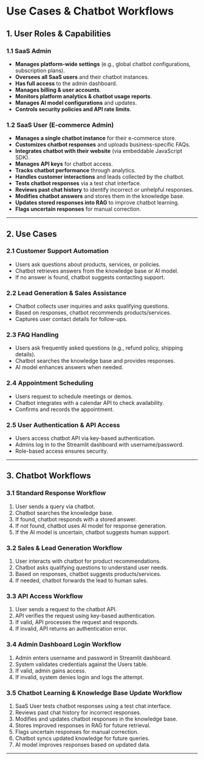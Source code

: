 # **Use Cases & Chatbot Workflows**

## **1. User Roles & Capabilities**

### **1.1 SaaS Admin**
- **Manages platform-wide settings** (e.g., global chatbot configurations, subscription plans).
- **Oversees all SaaS users** and their chatbot instances.
- **Has full access** to the admin dashboard.
- **Manages billing & user accounts**.
- **Monitors platform analytics & chatbot usage reports**.
- **Manages AI model configurations** and updates.
- **Controls security policies and API rate limits**.

### **1.2 SaaS User (E-commerce Admin)**
- **Manages a single chatbot instance** for their e-commerce store.
- **Customizes chatbot responses** and uploads business-specific FAQs.
- **Integrates chatbot with their website** (via embeddable JavaScript SDK).
- **Manages API keys** for chatbot access.
- **Tracks chatbot performance** through analytics.
- **Handles customer interactions** and leads collected by the chatbot.
- **Tests chatbot responses** via a test chat interface.
- **Reviews past chat history** to identify incorrect or unhelpful responses.
- **Modifies chatbot answers** and stores them in the knowledge base.
- **Updates stored responses into RAG** to improve chatbot learning.
- **Flags uncertain responses** for manual correction.

---

## **2. Use Cases**

### **2.1 Customer Support Automation**
- Users ask questions about products, services, or policies.
- Chatbot retrieves answers from the knowledge base or AI model.
- If no answer is found, chatbot suggests contacting support.

### **2.2 Lead Generation & Sales Assistance**
- Chatbot collects user inquiries and asks qualifying questions.
- Based on responses, chatbot recommends products/services.
- Captures user contact details for follow-ups.

### **2.3 FAQ Handling**
- Users ask frequently asked questions (e.g., refund policy, shipping details).
- Chatbot searches the knowledge base and provides responses.
- AI model enhances answers when needed.

### **2.4 Appointment Scheduling**
- Users request to schedule meetings or demos.
- Chatbot integrates with a calendar API to check availability.
- Confirms and records the appointment.

### **2.5 User Authentication & API Access**
- Users access chatbot API via key-based authentication.
- Admins log in to the Streamlit dashboard with username/password.
- Role-based access ensures security.

---

## **3. Chatbot Workflows**

### **3.1 Standard Response Workflow**
1. User sends a query via chatbot.
2. Chatbot searches the knowledge base.
3. If found, chatbot responds with a stored answer.
4. If not found, chatbot uses AI model for response generation.
5. If the AI model is uncertain, chatbot suggests human support.

### **3.2 Sales & Lead Generation Workflow**
1. User interacts with chatbot for product recommendations.
2. Chatbot asks qualifying questions to understand user needs.
3. Based on responses, chatbot suggests products/services.
4. If needed, chatbot forwards the lead to human sales.

### **3.3 API Access Workflow**
1. User sends a request to the chatbot API.
2. API verifies the request using key-based authentication.
3. If valid, API processes the request and responds.
4. If invalid, API returns an authentication error.

### **3.4 Admin Dashboard Login Workflow**
1. Admin enters username and password in Streamlit dashboard.
2. System validates credentials against the Users table.
3. If valid, admin gains access.
4. If invalid, system denies login and logs the attempt.

### **3.5 Chatbot Learning & Knowledge Base Update Workflow**
1. SaaS User tests chatbot responses using a test chat interface.
2. Reviews past chat history for incorrect responses.
3. Modifies and updates chatbot responses in the knowledge base.
4. Stores improved responses in RAG for future retrieval.
5. Flags uncertain responses for manual correction.
6. Chatbot syncs updated knowledge for future queries.
7. AI model improves responses based on updated data.

---
